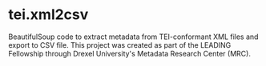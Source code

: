 # tei.xml2csv
BeautifulSoup code to extract metadata from TEI-conformant XML files and export to CSV file.
This project was created as part of the LEADING Fellowship through Drexel University's Metadata Research Center (MRC).
